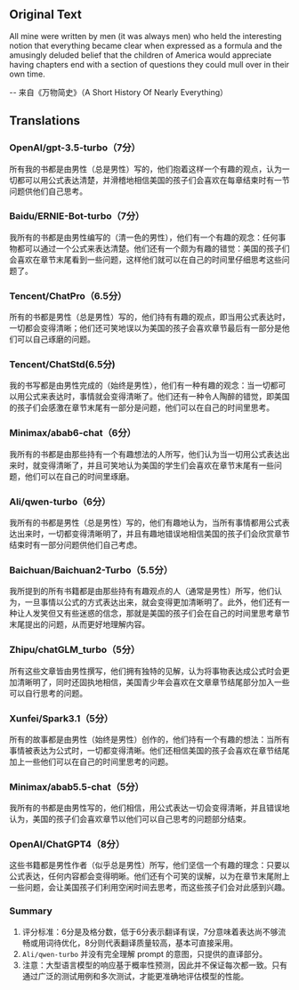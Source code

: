 ## Original Text
All mine were written by men (it was always men) who held the interesting notion that everything became clear when expressed as a formula and the amusingly deluded belief that the children of America would appreciate having chapters end with a section of questions they could mull over in their own time.

-- 来自《万物简史》（A Short History Of Nearly Everything）

## Translations

### OpenAI/gpt-3.5-turbo（7分）
所有我的书都是由男性（总是男性）写的，他们抱着这样一个有趣的观点，认为一切都可以用公式表达清楚，并滑稽地相信美国的孩子们会喜欢在每章结束时有一节问题供他们自己思考。

### Baidu/ERNIE-Bot-turbo（7分）
我所有的书都是由男性编写的（清一色的男性），他们有一个有趣的观念：任何事物都可以通过一个公式来表达清楚。他们还有一个颇为有趣的错觉：美国的孩子们会喜欢在章节末尾看到一些问题，这样他们就可以在自己的时间里仔细思考这些问题了。

### Tencent/ChatPro（6.5分）
所有的书都是男性（总是男性）写的，他们持有有趣的观点，即当用公式表达时，一切都会变得清晰；他们还可笑地误以为美国的孩子会喜欢章节最后有一部分是他们可以自己琢磨的问题。

### Tencent/ChatStd(6.5分)
我的书写都是由男性完成的（始终是男性），他们有一种有趣的观念：当一切都可以用公式来表达时，事情就会变得清晰了。他们还有一种令人陶醉的错觉，即美国的孩子们会感激在章节末尾有一部分是问题，他们可以在自己的时间里思考。 

### Minimax/abab6-chat（6分）
我所有的书都是由那些持有一个有趣想法的人所写，他们认为当一切用公式表达出来时，就变得清晰了，并且可笑地认为美国的学生们会喜欢在章节末尾有一些问题，他们可以在自己的时间里琢磨。

### Ali/qwen-turbo（6分）
我所有的书都是男性（总是男性）写的，他们有趣地认为，当所有事情都用公式表达出来时，一切都变得清晰明了，并且有趣地错误地相信美国的孩子们会欣赏章节结束时有一部分问题供他们自己考虑。

### Baichuan/Baichuan2-Turbo（5.5分）
我所提到的所有书籍都是由那些持有有趣观点的人（通常是男性）所写，他们认为，一旦事情以公式的方式表达出来，就会变得更加清晰明了。此外，他们还有一种让人发笑但又有些迷惑的信念，那就是美国的孩子们会在自己的时间里思考章节末尾提出的问题，从而更好地理解内容。

### Zhipu/chatGLM_turbo（5分）
所有这些文章皆由男性撰写，他们拥有独特的见解，认为将事物表达成公式时会更加清晰明了，同时还固执地相信，美国青少年会喜欢在文章章节结尾部分加入一些可以自行思考的问题。

### Xunfei/Spark3.1（5分）
所有的故事都是由男性（始终是男性）创作的，他们持有一个有趣的想法：当所有事情被表达为公式时，一切都变得清晰。他们还相信美国的孩子会喜欢在章节结尾加上一些他们可以在自己的时间里思考的问题。

### Minimax/abab5.5-chat（5分）
我所有的书都是由男性写的，他们相信，用公式表达一切会变得清晰，并且错误地认为，美国的孩子们会喜欢章节以他们可以自己思考的问题部分结束。

### OpenAI/ChatGPT4（8分）
这些书籍都是男性作者（似乎总是男性）所写，他们坚信一个有趣的理念：只要以公式表达，任何内容都会变得明晰。他们还有个可笑的误解，以为在章节末尾附上一些问题，会让美国孩子们利用空闲时间去思考，而这些孩子们会对此感到兴趣。

### Summary
1. 评分标准：6分是及格分数，低于6分表示翻译有误，7分意味着表达尚不够流畅或用词待优化，8分则代表翻译质量较高，基本可直接采用。
2. `Ali/qwen-turbo` 并没有完全理解 prompt 的意图，只提供的直译部分。
3. 注意：大型语言模型的响应基于概率性预测，因此并不保证每次都一致。只有通过广泛的测试用例和多次测试，才能更准确地评估模型的性能。